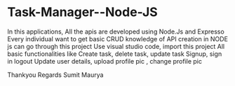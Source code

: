# Task-Manager--Node-JS
In this applications, All the apis are developed using Node.Js and Expresso 
Every individual want to get basic CRUD knowledge of API creation in NODE js can go through this project 
Use visual studio code, import this project 
All basic functionalities like Create task, delete task, update task
Signup, sign in logout
Update user details, upload profile pic , change profile pic 


Thankyou 
Regards
Sumit Maurya
